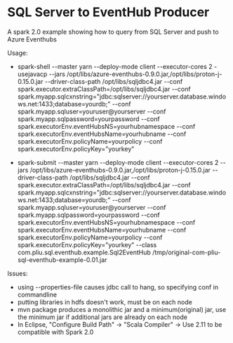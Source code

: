 # SQL Server to EventHub Producer
A spark 2.0 example showing how to query from SQL Server and push to Azure Eventhubs

Usage:
* spark-shell --master yarn --deploy-mode client --executor-cores 2 -usejavacp 
  --jars /opt/libs/azure-eventhubs-0.9.0.jar,/opt/libs/proton-j-0.15.0.jar 
  --driver-class-path /opt/libs/sqljdbc4.jar 
  --conf spark.executor.extraClassPath=/opt/libs/sqljdbc4.jar 
  --conf spark.myapp.sqlcxnstring="jdbc:sqlserver://yourserver.database.windows.net:1433;database=yourdb;" 
  --conf spark.myapp.sqluser=youruser@yourserver 
  --conf spark.myapp.sqlpassword=yourpassword 
  --conf spark.executorEnv.eventHubsNS=yourhubnamespace 
  --conf spark.executorEnv.eventHubsName=yourhubname 
  --conf spark.executorEnv.policyName=yourpolicy 
  --conf spark.executorEnv.policyKey="yourkey"

* spark-submit --master yarn --deploy-mode client --executor-cores 2 
  --jars /opt/libs/azure-eventhubs-0.9.0.jar,/opt/libs/proton-j-0.15.0.jar 
  --driver-class-path /opt/libs/sqljdbc4.jar 
  --conf spark.executor.extraClassPath=/opt/libs/sqljdbc4.jar 
  --conf spark.myapp.sqlcxnstring="jdbc:sqlserver://yourserver.database.windows.net:1433;database=yourdb;" 
  --conf spark.myapp.sqluser=youruser@yourserver 
  --conf spark.myapp.sqlpassword=yourpassword 
  --conf spark.executorEnv.eventHubsNS=yourhubnamespace 
  --conf spark.executorEnv.eventHubsName=yourhubname
  --conf spark.executorEnv.policyName=yourpolicy 
  --conf spark.executorEnv.policyKey="yourkey" 
  --class com.pliu.sql.eventhub.example.Sql2EventHub /tmp/original-com-pliu-sql-eventhub-example-0.01.jar

Issues: 
 * using --properties-file causes jdbc call to hang, so specifying conf in commandline
 * putting libraries in hdfs doesn't work, must be on each node
 * mvn package produces a monolithic jar and a minimum(original) jar, use the minimum jar if additional jars are already on each node
 * In Eclipse, "Configure Build Path" -> "Scala Compiler" -> Use 2.11 to be compatible with Spark 2.0
